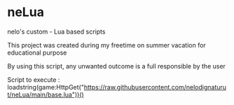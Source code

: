 # neLua
nelo's custom - Lua based scripts

This project was created during my freetime on summer vacation for educational purpose

By using this script, any unwanted outcome is a full responsible by the user

Script to execute : loadstring(game:HttpGet("https://raw.githubusercontent.com/nelodignaturut/neLua/main/base.lua"))()
